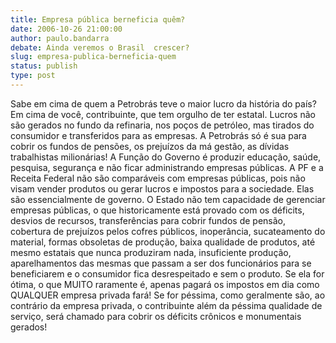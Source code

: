 ```yaml
---
title: Empresa pública berneficia quêm?
date: 2006-10-26 21:00:00
author: paulo.bandarra
debate: Ainda veremos o Brasil  crescer?
slug: empresa-publica-berneficia-quem
status: publish 
type: post
---
```


Sabe em cima de quem a Petrobrás teve o maior lucro da história do país? Em cima de você, contribuinte, que tem orgulho de ter estatal. Lucros não são gerados no fundo da refinaria, nos poços de petróleo, mas tirados do consumidor e transferidos para as empresas. A Petrobrás só é sua para cobrir os fundos de pensões, os prejuízos da má gestão, as dívidas trabalhistas milionárias! A Função do Governo é produzir educação, saúde, pesquisa, segurança e não ficar administrando empresas públicas. A PF e a Receita Federal não são comparáveis com empresas públicas, pois não visam vender produtos ou gerar lucros e impostos para a sociedade. Elas são essencialmente de governo. O Estado não tem capacidade de gerenciar empresas públicas, o que historicamente está provado com os déficits, desvios de recursos, transferências para cobrir fundos de pensão, cobertura de prejuízos pelos cofres públicos, inoperância, sucateamento do material, formas obsoletas de produção, baixa qualidade de produtos, até mesmo estatais que nunca produziram nada, insuficiente produção, aparelhamentos das mesmas que passam a ser dos funcionários para se beneficiarem e o consumidor fica desrespeitado e sem o produto. Se ela for ótima, o que MUITO raramente é, apenas pagará os impostos em dia como QUALQUER empresa privada fará! Se for péssima, como geralmente são, ao contrário da empresa privada, o contribuinte além da péssima qualidade de serviço, será chamado para cobrir os déficits crônicos e monumentais gerados!
